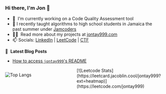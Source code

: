 

### Hi there, I'm Jon 👋



- 🔭 &nbsp;I’m currently working on a Code Quality Assessment tool
- 💼 I recently taught algorithms to high school students in Jamaica the past summer under [Jamcoders](https://jamcoders.org.jm/)
- 👨‍💻 &nbsp;Read more about my projects at [jontay999.com](https://www.jontay999.com/#portfolio)
- 📫 Socials: [LinkedIn](https://www.linkedin.com/in/jontay999/) | [LeetCode](https://leetcode.com/jontay999/) | [CTF](https://ctftime.org/team/151372)


📕 &nbsp;**Latest Blog Posts**
<!-- BLOG-POST-LIST:START -->
- [How to access `jontay999`'s README](https://github.com/jontay999/jontay999)
<!-- BLOG-POST-LIST:END -->

<!-- ![Jon's GitHub stats](https://github-readme-stats.vercel.app/api?username=jontay999&show_icons=true&theme=radical) -->

<div style="display:flex">

  <div style="flex:1">
    
  ![Top Langs](https://github-readme-stats.vercel.app/api/top-langs/?theme=transparent&username=jontay999&size_weight=0.5&count_weight=0.5&hide=jupyter%20notebook&layout=compact&langs_count=6&card_width=400)

  </div>
  <div style="flex:1">
    [![Leetcode Stats](https://leetcard.jacoblin.cool/jontay999?ext=heatmap)](https://leetcode.com/jontay999)
  </div>
</div>

<img alt='analytics' src='https://profile-counter.glitch.me/jontay999/count.svg' width='0px'>
<img alt='analytics' src='https://profile-counter.glitch.me/jontay999/count.svg' width='0px'>
<img alt='analytics' src='https://profile-counter.glitch.me/jontay999/count.svg' width='0px'>


